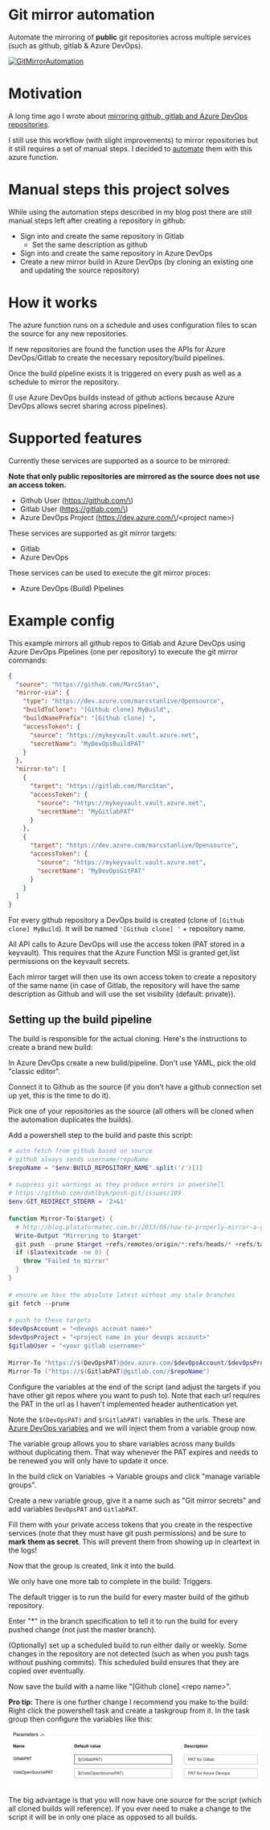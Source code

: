 # Git mirror automation

Automate the mirroring of **public** git repositories across multiple services (such as github, gitlab & Azure DevOps).

[![GitMirrorAutomation](https://dev.azure.com/marcstanlive/Opensource/_apis/build/status/48)](https://dev.azure.com/marcstanlive/Opensource/_build/definition?definitionId=48)

# Motivation

A long time ago I wrote about [mirroring github, gitlab and Azure DevOps repositories](https://marcstan.net/blog/2018/08/31/Mirror-github-gitlab-and-VSTS-repositories/).

I still use this workflow (with slight improvements) to mirror repositories but it still requires a set of manual steps. I decided to [automate](https://xkcd.com/1319/) them  with this azure function.

# Manual steps this project solves

While using the automation steps described in my blog post there are still manual steps left after creating a repository in github:

* Sign into and create the same repository in Gitlab
  * Set the same description as github
* Sign into and create the same repository in Azure DevOps
* Create a new mirror build in Azure DevOps (by cloning an existing one and updating the source repository)

# How it works

The azure function runs on a schedule and uses configuration files to scan the source for any new repositories.

If new repositories are found the function uses the APIs for Azure DevOps/Gitlab to create the necessary repository/build pipelines.

Once the build pipeline exists it is triggered on every push as well as a schedule to mirror the repository.

(I use Azure DevOps builds instead of github actions because Azure DevOps allows secret sharing across pipelines).

# Supported features

Currently these services are supported as a source to be mirrored:

**Note that only public repositories are mirrored as the source does not use an access token.**

* Github User (https://github.com/\<user name>)
* Gitlab User (https://gitlab.com/\<user name>)
* Azure DevOps Project (https://dev.azure.com/\<account name>/\<project name>)

These services are supported as git mirror targets:

* Gitlab
* Azure DevOps

These services can be used to execute the git mirror proces:

* Azure DevOps (Build) Pipelines

# Example config

This example mirrors all github repos to Gitlab and Azure DevOps using Azure DevOps Pipelines (one per repository) to execute the git mirror commands:
``` json
{
  "source": "https://github.com/MarcStan",
  "mirror-via": {
    "type": "https://dev.azure.com/marcstanlive/Opensource",
    "buildToClone": "[Github clone] MyBuild",
    "buildNamePrefix": "[Github clone] ",
    "accessToken": {
      "source": "https://mykeyvault.vault.azure.net",
      "secretName": "MyDevOpsBuildPAT"
    }
  },
  "mirror-to": [
    {
      "target": "https://gitlab.com/MarcStan",
      "accessToken": {
        "source": "https://mykeyvault.vault.azure.net",
        "secretName": "MyGitlabPAT"
      }
    },
    {
      "target": "https://dev.azure.com/marcstanlive/Opensource",
      "accessToken": {
        "source": "https://mykeyvault.vault.azure.net",
        "secretName": "MyDevOpsGitPAT"
      }
    }
  ]
}
```

For every github repository a DevOps build is created (clone of `[Github clone] MyBuild`). It will be named `'[Github clone] '` + repository name.

All API calls to Azure DevOps will use the access token (PAT stored in a keyvault). This requires that the Azure Function MSI is granted get,list permissions on the keyvault secrets.

Each mirror target will then use its own access token to create a repository of the same name (in case of Gitlab, the repository will have the same description as Github and will use the set visibility (default: private)).


## Setting up the build pipeline

The build is responsible for the actual cloning. Here's the instructions to create a brand new build:

In Azure DevOps create a new build/pipeline. Don't use YAML, pick the old "classic editor".

Connect it to Github as the source (if you don't have a github connection set up yet, this is the time to do it).

Pick one of your repositories as the source (all others will be cloned when the automation duplicates the builds).

Add a powershell step to the build and paste this script:
``` powershell
# auto fetch from github based on source
# github always sends username/repoName
$repoName = "$env:BUILD_REPOSITORY_NAME".split('/')[1]

# suppress git warnings as they produce errors in powershell
# https://github.com/dahlbyk/posh-git/issues/109
$env:GIT_REDIRECT_STDERR = '2>&1'

function Mirror-To($target) {
  # http://blog.plataformatec.com.br/2013/05/how-to-properly-mirror-a-git-repository/
  Write-Output "Mirroring to $target"
  git push --prune $target +refs/remotes/origin/*:refs/heads/* +refs/tags/*:refs/tags/*
  if ($lastexitcode -ne 0) { 
    throw "Failed to mirror"
  }
}

# ensure we have the absolute latest without any stale branches
git fetch --prune

# push to these targets
$devOpsAccount = "<devops account name>"
$devOpsProject = "<project name in your devops account>"
$gitlabUser = "<your gitlab username>"

Mirror-To "https://$(DevOpsPAT)@dev.azure.com/$devOpsAccount/$devOpsProject/_git/$repoName"
Mirror-To ("https://$(GitlabPAT)@gitlab.com//$repoName")
```
Configure the variables at the end of the script (and adjust the targets if you have other git repos where you want to push to). Note that each url requires the PAT in the url as I haven't implemented header authentication yet.

Note the `$(DevOpsPAT)` and `$(GitlabPAT)` variables in the urls. These are [Azure DevOps variables](https://docs.microsoft.com/azure/devops/pipelines/process/variables) and we will inject them from a variable group now.

The variable group allows you to share variables across many builds without duplicating them. That way whenever the PAT expires and needs to be renewed you will only have to update it once.

In the build click on Variables -> Variable groups and click "manage variable groups".

Create a new variable group, give it a name such as "Git mirror secrets" and add variables `DevOpsPAT` and `GitlabPAT`.

Fill them with your private access tokens that you create in the respective services (note that they must have git push permissions) and be sure to **mark them as secret**. This will prevent them from showing up in cleartext in the logs!

Now that the group is created, link it into the build.

We only have one more tab to complete in the build: Triggers.

The default trigger is to run the build for every master build of the github repository.

Enter "\*" in the branch specification to tell it to run the build for every pushed change (not just the master branch).

(Optionally) set up a scheduled build to run either daily or weekly. Some changes in the repository are not detected (such as when you push tags without pushing commits). This scheduled build ensures that they are copied over eventually.

Now save the build with a name like "[Github clone] \<repo name>".

**Pro tip:** There is one further change I recommend you make to the build: Right click the powershell task and create a taskgroup from it. In the task group then configure the variables like this:

![parameters](screenshots/parameters.png)

The big advantage is that you will now have one source for the script (which all cloned builds will reference). If you ever need to make a change to the script it will be in only one place as opposed to all builds.